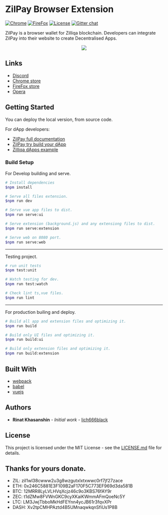# ZilPay Browser Extension

[![Chrome](https://img.shields.io/chrome-web-store/v/klnaejjgbibmhlephnhpmaofohgkpgkd)](https://chrome.google.com/webstore/detail/zilpay/klnaejjgbibmhlephnhpmaofohgkpgkd?utm_source=chrome-ntp-icon)
[![FireFox](https://img.shields.io/amo/v/zilpay)](https://addons.mozilla.org/en-GB/firefox/addon/zilpay/)
[![License](https://img.shields.io/badge/License-MIT-blue.svg)](https://github.com/Zilliqa/scilla/blob/master/LICENSE)
[![Gitter chat](http://img.shields.io/badge/chat-on%20gitter-077a8f.svg)](https://gitter.im/Zilliqa/General)


ZilPay is a browser wallet for Zilliqa blockchain. Developers can integrate ZilPay into their website to create Decentralised Apps.

<p align="center">
  <a href="https://zilpay.xyz"><img src="https://github.com/lich666dead/zil-pay/blob/master/imgs/preview.png"></a>
</p>

## Links
+ [Discord](https://discordapp.com/channels/370992535725932544/636917110089580544)
+ [Chrome store](https://chrome.google.com/webstore/detail/zilpay/klnaejjgbibmhlephnhpmaofohgkpgkd?utm_source=chrome-ntp-icon)
+ [FireFox store](https://addons.mozilla.org/en-GB/firefox/addon/zilpay/)
+ [Opera](https://chrome.google.com/webstore/detail/zilpay/klnaejjgbibmhlephnhpmaofohgkpgkd?utm_source=chrome-ntp-icon)

## Getting Started
You can deploy the local version, from source code.

For dApp developers:
+ [ZilPay full documentation](https://zilpay.xyz/Documentation/)
+ [ZilPay try build your dApp](https://medium.com/coinmonks/test-and-develop-dapps-on-zilliqa-with-zilpay-52b165f118bf?source=friends_link&sk=2a60070ddac60677ec36b1234c60222a)
+ [Zilliqa dApps example](https://github.com/lich666dead/zilliqa-dApps)

### Build Setup

For Develop building and serve.
``` bash
# Install dependencies
$npm install

# Serve all files extension.
$npm run dev

# Serve vue app files to dist.
$npm run serve:ui

# Serve extension (background.js) and any extensiong files to dist.
$npm run serve:extension

# Serve web on 8080 port.
$npm run serve:web
```

---

Testing project.
``` bash
# run unit tests
$npm test:unit

# Watch testing for dev.
$npm run test:watch

# Check lint ts,vue files.
$npm run lint

```

---

For production builing and deploy.
``` bash
# Build all app and extension files and optimizing it.
$npm run build

# Build only UI files and optimizing it.
$npm run build:ui

# Build only extension files and optimizing it.
$npm run build:extension
```

## Built With

* [webpack](https://github.com/webpack/webpack)
* [babel](https://github.com/babel/babel)
* [vuejs](https://github.com/vuejs)

## Authors

* **Rinat Khasanshin** - *Initial work* - [lich666black](https://github.com/lich666dead)

## License

This project is licensed under the MIT License - see the [LICENSE.md](https://github.com/zilpay/zil-pay/blob/master/LICENSE) file for details.

Thanks for yours donate.
------

- ZIL: zil1wl38cwww2u3g8wzgutxlxtxwwc0rf7jf27zace
- ETH: 0x246C5881E3F109B2aF170F5C773EF969d3da581B
- BTC: 12MRR8LyLVLHVqXcjz46c9o3KBS76fAY9r
- ZEC: t1dZMw8FVWnGKC9cyXKaiKWmmAFmQoeNc5Y
- LTC: LM3JwjTbboMkHdFEYnn4ycJB61r3fqvXPr
- DASH: Xv2tpCMHPAztd4B5UMnaqwkqnSfiUs1P8B
